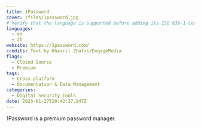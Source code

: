 ```yaml
---
title: 1Password
cover: /files/1password.jpg
# Verify that the language is supported before adding its ISO 639-1 code here. without the country code, i.e. ms instead of ms_MY.
languages:
  - en
  - zh
website: https://1password.com/
credits: Text by Khairil Zhafri/EngageMedia
flags:
  - Closed Source
  - Premium
tags:
  - Cross-platform
  - Documentation & Data Management
categories:
  - Digital Security Tools
date: 2023-01-27T20:42:37.847Z
---
```

1﻿Password is a premium password manager.